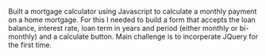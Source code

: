 Built a mortgage calculator using Javascript to calculate a monthly payment on a home mortgage. For this I needed to build a form that accepts the loan balance, interest rate, loan term in years and period (either monthly or bi-monthly) and a calculate button.
Main challenge is to incorperate JQuery for the first time.
